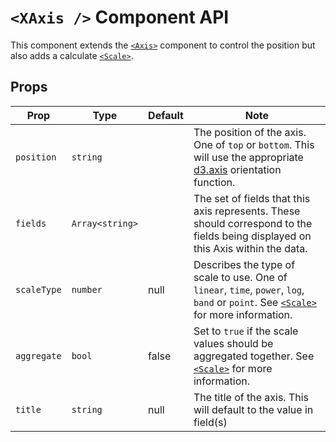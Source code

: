 # `<XAxis />` Component API

This component extends the [`<Axis>`](Axis.md) component to control the position but also adds a calculate [`<Scale>`](Scale.md).

## Props

| Prop        | Type            | Default | Note                                                                                                                                                     |
| ----------- | --------------- | ------- | -------------------------------------------------------------------------------------------------------------------------------------------------------- |
| `position`  | `string`        |         | The position of the axis. One of `top` or `bottom`. This will use the appropriate [d3.axis](https://github.com/d3/d3-axis#axisTop) orientation function. |
| `fields`    | `Array<string>` |         | The set of fields that this axis represents. These should correspond to the fields being displayed on this Axis within the data.                         |
| `scaleType` | `number`        | null    | Describes the type of scale to use. One of `linear`, `time`, `power`, `log`, `band` or `point`. See [`<Scale>`](Scale.md) for more information.          |
| `aggregate` | `bool`          | false   | Set to `true` if the scale values should be aggregated together. See [`<Scale>`](Scale.md) for more information.                                         |
| `title`     | `string`        | null    | The title of the axis. This will default to the value in field(s)                                                                                        |
